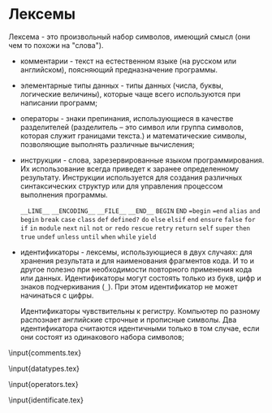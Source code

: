 # Лексемы

Лексема - это произвольный набор символов, имеющий смысл (они чем то похожи на "слова").

+ комментарии - текст на естественном языке (на русском или английском), поясняющий предназначение программы.

+ элементарные типы данных - типы данных (числа, буквы, логические величины), которые чаще всего используются при написании программ;

+ операторы - знаки препинания, использующиеся в качестве разделителей (разделитель – это символ или группа символов, которая служит границами текста.) и математические символы, позволяющие выполнять различные вычисления;

+ инструкции - слова, зарезервированные языком программирования. Их использование всегда приведет к заранее определенному результату. Инструкции используется для создания различных синтаксических структур или для управления процессом выполнения программы.

    `__LINE__` `__ENCODING__` `__FILE__` `__END__` `BEGIN` `END` `=begin` `=end` `alias` `and` `begin` `break` `case` `class` `def` `defined?` `do` `else` `elsif` `end` `ensure` `false` `for` `if` `in` `module` `next` `nil` `not` `or` `redo` `rescue` `retry` `return` `self` `super` `then` `true` `undef` `unless` `until` `when` `while` `yield`

+ идентификаторы - лексемы, использующиеся в двух случаях: для хранения результата и для наименования фрагментов кода. И то и другое полезно при необходимости повторного применения кода или данных. Идентификаторы могут состоять только из букв, цифр и знаков подчеркивания (`_`). При этом идентификатор не может начинаться с цифры.

    Идентификаторы чувствительны к регистру. Компьютер по разному распознает английские строчные и прописные символы. Два идентификатора считаются идентичными только в том случае, если они состоят из одинакового набора символов;

\input{comments.tex}

\input{datatypes.tex}

\input{operators.tex}

\input{identificate.tex}
